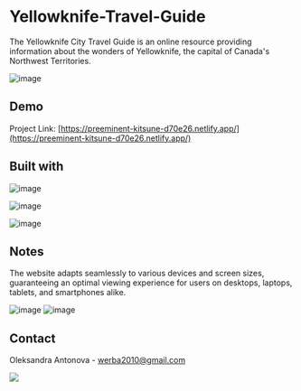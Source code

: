 # Yellowknife-Travel-Guide
The Yellowknife City Travel Guide is an online resource providing information about the wonders of Yellowknife, the capital of Canada's Northwest Territories.

![image](https://github.com/risyaalex/Yellowknife-Travel-Guide/assets/140414559/407b0f6f-2974-453a-a48c-8733da03f87b)

## Demo
Project Link: [https://preeminent-kitsune-d70e26.netlify.app/](https://preeminent-kitsune-d70e26.netlify.app/)

## Built with
![image](https://github.com/risyaalex/Yellowknife-Travel-Guide/assets/140414559/6bde11b9-edeb-45e0-abf9-a1270828b4f5)

![image](https://github.com/risyaalex/Yellowknife-Travel-Guide/assets/140414559/1e013a71-8798-4044-89c5-037d268e9e17)

![image](https://github.com/risyaalex/Yellowknife-Travel-Guide/assets/140414559/f3902502-3125-48e6-87c1-16dc4be6bccc)

## Notes
The website adapts seamlessly to various devices and screen sizes, guaranteeing an optimal viewing experience for users on desktops, laptops, tablets, and smartphones alike.

![image](https://github.com/risyaalex/Yellowknife-Travel-Guide/assets/140414559/a5f188d2-282a-4a86-b672-2ca57da766e7)
![image](https://github.com/risyaalex/Yellowknife-Travel-Guide/assets/140414559/c7a2b013-4e20-4c98-a3e3-4aeec32f75eb)



## Contact
Oleksandra Antonova - werba2010@gmail.com

![](https://github-profile-summary-cards.vercel.app/api/cards/profile-details?username=risyaalex&theme=solarized_dark)

